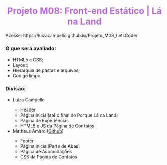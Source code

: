 <!DOCTYPE html>
<html lang="pt-br">
<head>
    <meta charset="UTF-8">
</head>
<body>
<h1 style="text-align: center;"><span style="color: #b96ad9;">Projeto M08: Front-end Estático | Lá na Land</span></h1>
<p style="text-align: justify;">Acesse: https://luizacampello.github.io/Projeto_M08_LetsCode/</p>
<h3 style="text-align: justify;">O que será avaliado:</h3>
<ul style="text-align: justify;">
<li>HTML5 e CSS;</li>
<li>Layout;</li>
<li>Hierarquia de pastas e arquivos;</li>
<li>Código limpo.</li>
</ul>

<h3 style="text-align: justify;">Divisão:</h3>
<ul>
  <li>Luiza Campello</li>
    <ul>
    <li>Header</li>
    <li>Página Inicial(até o final do Porque Lá na Land)</li>
    <li>Página de Experiências</li>
    <li>HTML5 e JS da Página de Contatos</li>
    </ul>
  
  <li>Matheus Amaro (<a href="https://github.com/MatAmaro" >Github</a>)</li>
    <ul>
    <li>Footer</li>
    <li>Página Inicial(Parte de Abas)</li>
    <li>Página de Acomodações</li>
    <li>CSS da Página de Contatos</li>
    </ul>
</ul>
</body>
</html>
